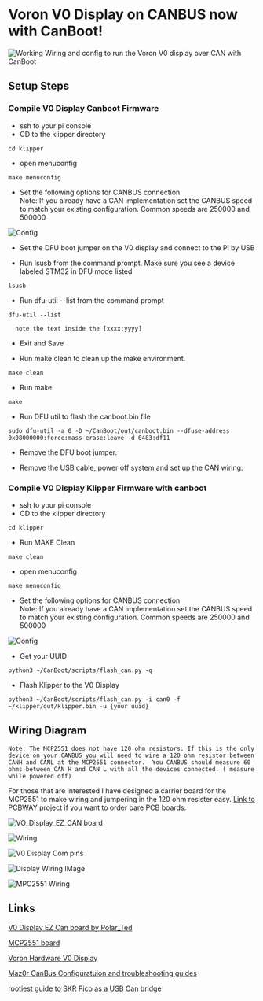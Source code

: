 # Voron V0 Display on CANBUS now with CanBoot!

![Working](/Images/V0_Disply_on_CAN.jpg)
Wiring and config to run the Voron V0 display over CAN with CanBoot

## Setup Steps

### Compile V0 Display Canboot Firmware
- ssh to your pi console
- CD to the klipper directory
```
cd klipper
```

- open menuconfig
```
make menuconfig
```
- Set the following options for CANBUS connection  
    Note: If you already have a CAN implementation set the CANBUS speed to match your existing configuration. Common speeds are 250000 and 500000

![Config](/Images/V0_display_canboot_can.png)

- Set the DFU boot jumper on the V0 display and connect to the Pi by USB

- Run lsusb from the command prompt. Make sure you see a device labeled STM32 in DFU mode listed
```
lsusb
```

  

- Run dfu-util --list from the command prompt
``` 
dfu-util --list
``` 
      
      note the text inside the [xxxx:yyyy]

- Exit and Save      

- Run make clean to clean up the make environment.
```
make clean
```

- Run make 
```
make
```

- Run DFU util to flash the canboot.bin file
```
sudo dfu-util -a 0 -D ~/CanBoot/out/canboot.bin --dfuse-address 0x08000000:force:mass-erase:leave -d 0483:df11
```
- Remove the DFU boot jumper.

- Remove the USB cable, power off system and set up the CAN wiring. 

### Compile V0 Display Klipper Firmware with canboot
- ssh to your pi console
- CD to the klipper directory
```
cd klipper
```
- Run MAKE Clean
```
make clean
```
- open menuconfig
```
make menuconfig
```
- Set the following options for CANBUS connection  
    Note: If you already have a CAN implementation set the CANBUS speed to match your existing configuration. Common speeds are 250000 and 500000

![Config](/Images/V0_display_klipper_can.png)

- Get your UUID
```
python3 ~/CanBoot/scripts/flash_can.py -q
```
- Flash Klipper to the V0 Display
```
python3 ~/CanBoot/scripts/flash_can.py -i can0 -f ~/klipper/out/klipper.bin -u {your uuid}
```

## Wiring Diagram

    Note: The MCP2551 does not have 120 ohm resistors. If this is the only device on your CANBUS you will need to wire a 120 ohm resistor between CANH and CANL at the MCP2551 connector.  You CANBUS should measure 60 ohms between CAN H and CAN L with all the devices connected. ( measure while powered off) 
    
For those that are interested I have designed a carrier board for the MCP2551 to make wiring and jumpering in the 120 ohm resister easy. [Link to PCBWAY project](https://www.pcbway.com/project/shareproject/Voron_V0_display_CANBUS_Transceiver_5da4f6dd.html) if you want to order bare PCB boards. 

![VO_DIsplay_EZ_CAN board](https://pcbwayfile.s3.us-west-2.amazonaws.com/web/22/10/25/0114274907101m.jpg)

![Wiring](Images/V0Display_CAN_Wiring.jpg)      

![V0 Display Com pins](/Images/V0_Display_com_pins.jpg)

![Display Wiring IMage](/Images/V0_Display_Wiring.jpg)

![MPC2551 Wiring](/Images/MCP2551_CAN_Tran_wiring.jpg)


## Links  

  [V0 Display EZ Can board by Polar_Ted](https://www.pcbway.com/project/shareproject/Voron_V0_display_CANBUS_Transceiver_5da4f6dd.html)

  [MCP2551 board](https://www.aliexpress.com/item/2255800362518857.html?spm=a2g0o.order_list.0.0.21ef1802WJAiGd)
  
  [Voron Hardware V0 Display](https://github.com/VoronDesign/Voron-Hardware/tree/master/V0_Display)
  
  [Maz0r CanBus Configuratuion and troubleshooting guides](https://maz0r.github.io/klipper_canbus/)
  
  [rootiest guide to SKR Pico as a USB Can bridge](https://www.reddit.com/r/klippers/comments/wl4t93/skrpico_as_canbus_bridge/)




